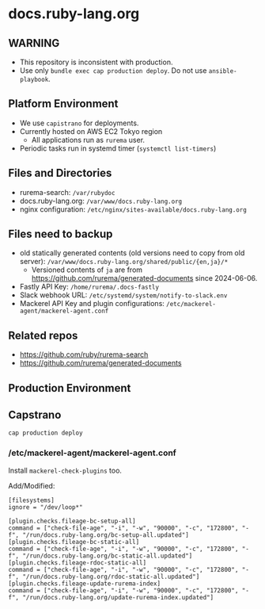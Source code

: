 # docs.ruby-lang.org

## WARNING

* This repository is inconsistent with production.
* Use only `bundle exec cap production deploy`. Do not use `ansible-playbook`.

## Platform Environment

* We use `capistrano` for deployments.
* Currently hosted on AWS EC2 Tokyo region
  * All applications run as `rurema` user.
* Periodic tasks run in systemd timer (`systemctl list-timers`)

## Files and Directories

* rurema-search: `/var/rubydoc`
* docs.ruby-lang.org: `/var/www/docs.ruby-lang.org`
* nginx configuration: `/etc/nginx/sites-available/docs.ruby-lang.org`

## Files need to backup

* old statically generated contents (old versions need to copy from old server): `/var/www/docs.ruby-lang.org/shared/public/{en,ja}/*`
  * Versioned contents of `ja` are from <https://github.com/rurema/generated-documents> since 2024-06-06.
* Fastly API Key: `/home/rurema/.docs-fastly`
* Slack webhook URL: `/etc/systemd/system/notify-to-slack.env`
* Mackerel API Key and plugin configurations: `/etc/mackerel-agent/mackerel-agent.conf`

## Related repos

* https://github.com/ruby/rurema-search
* https://github.com/rurema/generated-documents

## Production Environment

## Capstrano

```
cap production deploy
```

### /etc/mackerel-agent/mackerel-agent.conf

Install `mackerel-check-plugins` too.

Add/Modified:

```
[filesystems]
ignore = "/dev/loop*"

[plugin.checks.fileage-bc-setup-all]
command = ["check-file-age", "-i", "-w", "90000", "-c", "172800", "-f", "/run/docs.ruby-lang.org/bc-setup-all.updated"]
[plugin.checks.fileage-bc-static-all]
command = ["check-file-age", "-i", "-w", "90000", "-c", "172800", "-f", "/run/docs.ruby-lang.org/bc-static-all.updated"]
[plugin.checks.fileage-rdoc-static-all]
command = ["check-file-age", "-i", "-w", "90000", "-c", "172800", "-f", "/run/docs.ruby-lang.org/rdoc-static-all.updated"]
[plugin.checks.fileage-update-rurema-index]
command = ["check-file-age", "-i", "-w", "90000", "-c", "172800", "-f", "/run/docs.ruby-lang.org/update-rurema-index.updated"]
```
